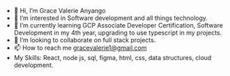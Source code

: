 - 👋 Hi, I’m Grace Valerie Anyango
- 👀 I’m interested in Software development and all things technology.
- 🌱 I’m currently learning GCP Associate Developer Certification, Software Development in my 4th year, upgrading to use typescript in my projects. 
- 💞️ I’m looking to collaborate on full stack projects.
- 📫 How to reach me gracevalerie1@gmail.com
- My Skills: React, node js, sql, figma, html, css, data structures, cloud development.

<!---
ValGrace/ValGrace is a ✨ special ✨ repository because its `README.md` (this file) appears on your GitHub profile.
You can click the Preview link to take a look at your changes.
--->

